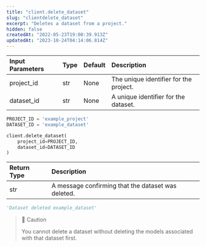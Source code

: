 ```yaml
---
title: "client.delete_dataset"
slug: "clientdelete_dataset"
excerpt: "Deletes a dataset from a project."
hidden: false
createdAt: "2022-05-23T19:00:39.913Z"
updatedAt: "2023-10-24T04:14:06.814Z"
---
```

| Input Parameters | Type | Default | Description                            |
| :--------------- | :--- | :------ | :------------------------------------- |
| project_id       | str  | None    | The unique identifier for the project. |
| dataset_id       | str  | None    | A unique identifier for the dataset.   |

```python Usage
PROJECT_ID = 'example_project'
DATASET_ID = 'example_dataset'

client.delete_dataset(
    project_id=PROJECT_ID,
    dataset_id=DATASET_ID
)
```

| Return Type | Description                                        |
| :---------- | :------------------------------------------------- |
| str         | A message confirming that the dataset was deleted. |

```python Response
'Dataset deleted example_dataset'
```



> 🚧 Caution
> 
> You cannot delete a dataset without deleting the models associated with that dataset first.